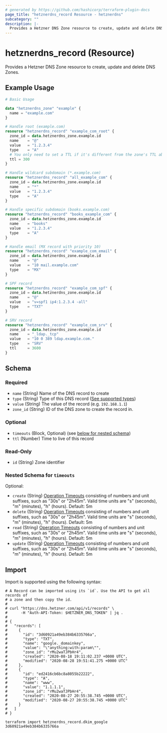 ```yaml
---
# generated by https://github.com/hashicorp/terraform-plugin-docs
page_title: "hetznerdns_record Resource - hetznerdns"
subcategory: ""
description: |-
  Provides a Hetzner DNS Zone resource to create, update and delete DNS Zones.
---
```


# hetznerdns_record (Resource)

Provides a Hetzner DNS Zone resource to create, update and delete DNS Zones.

## Example Usage

```terraform
# Basic Usage

data "hetznerdns_zone" "example" {
  name = "example.com"
}

# Handle root (example.com)
resource "hetznerdns_record" "example_com_root" {
  zone_id = data.hetznerdns_zone.example.id
  name    = "@"
  value   = "1.2.3.4"
  type    = "A"
  # You only need to set a TTL if it's different from the zone's TTL above
  ttl = 300
}

# Handle wildcard subdomain (*.example.com)
resource "hetznerdns_record" "all_example_com" {
  zone_id = data.hetznerdns_zone.example.id
  name    = "*"
  value   = "1.2.3.4"
  type    = "A"
}

# Handle specific subdomain (books.example.com)
resource "hetznerdns_record" "books_example_com" {
  zone_id = data.hetznerdns_zone.example.id
  name    = "books"
  value   = "1.2.3.4"
  type    = "A"
}

# Handle email (MX record with priority 10)
resource "hetznerdns_record" "example_com_email" {
  zone_id = data.hetznerdns_zone.example.id
  name    = "@"
  value   = "10 mail.example.com"
  type    = "MX"
}

# SPF record
resource "hetznerdns_record" "example_com_spf" {
  zone_id = data.hetznerdns_zone.example.id
  name    = "@"
  value   = "v=spf1 ip4:1.2.3.4 -all"
  type    = "TXT"
}

# SRV record
resource "hetznerdns_record" "example_com_srv" {
  zone_id = data.hetznerdns_zone.example.id
  name    = "_ldap._tcp"
  value   = "10 0 389 ldap.example.com."
  type    = "SRV"
  ttl     = 3600
}
```

<!-- schema generated by tfplugindocs -->
## Schema

### Required

- `name` (String) Name of the DNS record to create
- `type` (String) Type of this DNS record ([See supported types](https://docs.hetzner.com/dns-console/dns/general/supported-dns-record-types/))
- `value` (String) The value of the record (e.g. `192.168.1.1`)
- `zone_id` (String) ID of the DNS zone to create the record in.

### Optional

- `timeouts` (Block, Optional) (see [below for nested schema](#nestedblock--timeouts))
- `ttl` (Number) Time to live of this record

### Read-Only

- `id` (String) Zone identifier

<a id="nestedblock--timeouts"></a>
### Nested Schema for `timeouts`

Optional:

- `create` (String) [Operation Timeouts](https://developer.hashicorp.com/terraform/language/resources/syntax#operation-timeouts) consisting of
numbers and unit suffixes, such as "30s" or "2h45m".
Valid time units are "s" (seconds), "m" (minutes), "h" (hours). Default: 5m
- `delete` (String) [Operation Timeouts](https://developer.hashicorp.com/terraform/language/resources/syntax#operation-timeouts) consisting of
numbers and unit suffixes, such as "30s" or "2h45m".
Valid time units are "s" (seconds), "m" (minutes), "h" (hours). Default: 5m
- `read` (String) [Operation Timeouts](https://developer.hashicorp.com/terraform/language/resources/syntax#operation-timeouts) consisting of
numbers and unit suffixes, such as "30s" or "2h45m".
Valid time units are "s" (seconds), "m" (minutes), "h" (hours). Default: 5m
- `update` (String) [Operation Timeouts](https://developer.hashicorp.com/terraform/language/resources/syntax#operation-timeouts) consisting of
numbers and unit suffixes, such as "30s" or "2h45m".
Valid time units are "s" (seconds), "m" (minutes), "h" (hours). Default: 5m

## Import

Import is supported using the following syntax:

```shell
# A Record can be imported using its `id`. Use the API to get all records of
# a zone and then copy the id.
#
# curl "https://dns.hetzner.com/api/v1/records" \
#      -H "Auth-API-Token: $HETZNER_DNS_TOKEN" | jq .
#
# {
#   "records": [
#     {
#       "id": "3d60921a49eb384b6335766a",
#       "type": "TXT",
#       "name": "google._domainkey",
#       "value": "\"anything:with:param\"",
#       "zone_id": "rMu2waTJPbHr4",
#       "created": "2020-08-18 19:11:02.237 +0000 UTC",
#       "modified": "2020-08-28 19:51:41.275 +0000 UTC"
#     },
#     {
#       "id": "ed2416cb6bc8a8055b22222",
#       "type": "A",
#       "name": "www",
#       "value": "1.1.1.1",
#       "zone_id": "rMu2waTJPbHr4",
#       "created": "2020-08-27 20:55:38.745 +0000 UTC",
#       "modified": "2020-08-27 20:55:38.745 +0000 UTC"
#     }
#   ]
# }

terraform import hetznerdns_record.dkim_google 3d60921a49eb384b6335766a
```

